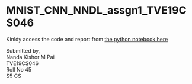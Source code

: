 # MNIST_CNN_NNDL_assgn1_TVE19CS046

Kinldy access the code and report from [the python notebook here](https://github.com/nandakishormpaicet/MNIST_CNN_NNDL_assgn1_TVE19CS046/blob/main/MNIST_NNDL_Assign1_TVE19CS046.ipynb)

Submitted by,<br>
Nanda Kishor M Pai<br>
TVE19CS046<br>
Roll No 45<br>
S5 CS
